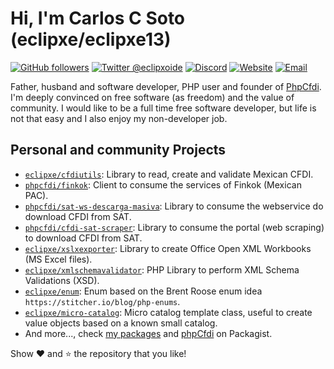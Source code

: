 # Hi, I'm Carlos C Soto (eclipxe/eclipxe13)

[![GitHub followers](https://img.shields.io/github/followers/eclipxe13?label=eclipxe13&logo=github&style=flat-square)](github.com/eclipxe13/)
[![Twitter @eclipxoide](https://img.shields.io/twitter/follow/eclipxoide?label=%40eclipxoide&logo=twitter&style=flat-square)](https://twitter.com/eclipxoide)
[![Discord](https://img.shields.io/discord/459860554090283019?label=eclipxe&logo=discord&style=flat-square)](https://discord.gg/aFGYXvX)
[![Website](https://img.shields.io/badge/eclipxe.com.mx-web-blueviolet?style=flat-square)](https://eclipxe.com.mx)
[![Email](https://img.shields.io/badge/eclipxe13%40gmail.com-mail-blueviolet?style=flat-square)](mailto://eclipxe13@gmail.com)

Father, husband and software developer, PHP user and founder of [PhpCfdi](https://www.phpcfdi.com). I'm deeply convinced on free software (as freedom) and the value of community. I would like to be a full time free software developer, but life is not that easy and I also enjoy my non-developer job.

## Personal and community Projects

- [`eclipxe/cfdiutils`](https://github.com/eclipxe13/cfdiutils):
  Library to read, create and validate Mexican CFDI.
- [`phpcfdi/finkok`](https://github.com/phpcfdi/finkok):
  Client to consume the services of Finkok (Mexican PAC).
- [`phpcfdi/sat-ws-descarga-masiva`](https://github.com/phpcfdi/sat-ws-descarga-masiva):
  Library to consume the webservice do download CFDI from SAT.
- [`phpcfdi/cfdi-sat-scraper`](https://github.com/phpcfdi/cfdi-sat-scraper):
  Library to consume the portal (web scraping) to download CFDI from SAT.
- [`eclipxe/xslxexporter`](https://github.com/eclipxe13/xslxexporter):
  Library to create Office Open XML Workbooks (MS Excel files).
- [`eclipxe/xmlschemavalidator`](https://github.com/eclipxe13/xmlschemavalidator):
  PHP Library to perform XML Schema Validations (XSD).
- [`eclipxe/enum`](https://github.com/eclipxe13/enum):
  Enum based on the Brent Roose enum idea `https://stitcher.io/blog/php-enums`.
- [`eclipxe/micro-catalog`](https://github.com/eclipxe13/micro-catalog):
  Micro catalog template class, useful to create value objects based on a known small catalog.
- And more..., check [my packages](https://packagist.org/packages/eclipxe/) and
  [phpCfdi](https://packagist.org/packages/phpcfdi/) on Packagist.

Show :heart: and :star: the repository that you like!
